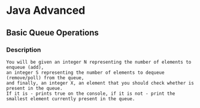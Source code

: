 # Java Advanced

## Basic Queue Operations

### Description
    You will be given an integer N representing the number of elements to enqueue (add),
    an integer S representing the number of elements to dequeue (remove/poll) from the queue,
    and finally, an integer X, an element that you should check whether is present in the queue. 
    If it is - prints true on the console, if it is not - print the smallest element currently present in the queue.
